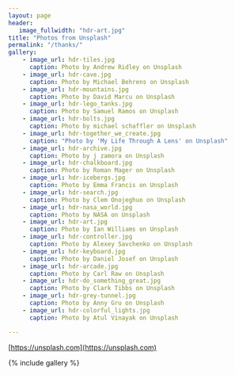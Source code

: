 ```yaml
---
layout: page
header:
   image_fullwidth: "hdr-art.jpg"
title: "Photos from Unsplash"
permalink: "/thanks/"
gallery:
    - image_url: hdr-tiles.jpg
      caption: Photo by Andrew Ridley on Unsplash
    - image_url: hdr-cave.jpg
      caption: Photo by Michael Behrens on Unsplash
    - image_url: hdr-mountains.jpg
      caption: Photo by David Marcu on Unsplash
    - image_url: hdr-lego_tanks.jpg
      caption: Photo by Samuel Ramos on Unsplash
    - image_url: hdr-bolts.jpg
      caption: Photo by michael schaffler on Unsplash
    - image_url: hdr-together_we_create.jpg
      caption: "Photo by 'My Life Through A Lens' on Unsplash"
    - image_url: hdr-archive.jpg
      caption: Photo by j zamora on Unsplash
    - image_url: hdr-chalkboard.jpg
      caption: Photo by Roman Mager on Unsplash
    - image_url: hdr-icebergs.jpg
      caption: Photo by Emma Francis on Unsplash
    - image_url: hdr-search.jpg
      caption: Photo by Clem Onojeghuo on Unsplash
    - image_url: hdr-nasa_world.jpg
      caption: Photo by NASA on Unsplash
    - image_url: hdr-art.jpg
      caption: Photo by Ian Williams on Unsplash
    - image_url: hdr-controller.jpg
      caption: Photo by Alexey Savchenko on Unsplash
    - image_url: hdr-keyboard.jpg
      caption: Photo by Daniel Josef on Unsplash
    - image_url: hdr-arcade.jpg
      caption: Photo by Carl Raw on Unsplash
    - image_url: hdr-do_something_great.jpg
      caption: Photo by Clark Tibbs on Unsplash
    - image_url: hdr-grey-tunnel.jpg
      caption: Photo by Anny Gru on Unsplash
    - image_url: hdr-colorful_lights.jpg
      caption: Photo by Atul Vinayak on Unsplash

---
```


[https://unsplash.com](https://unsplash.com)

{% include gallery %}
